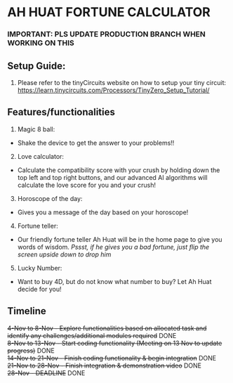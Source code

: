 # AH HUAT FORTUNE CALCULATOR
### IMPORTANT: PLS UPDATE PRODUCTION BRANCH WHEN WORKING ON THIS

## Setup Guide:
1. Please refer to the tinyCircuits website on how to setup your tiny circuit:
https://learn.tinycircuits.com/Processors/TinyZero_Setup_Tutorial/

## Features/functionalities
1. Magic 8 ball:<br>
- Shake the device to get the answer to your problems!!
2. Love calculator:<br>
- Calculate the compatibility score with your crush by holding down the top left and top right buttons, and our advanced AI algorithms will calculate the love score for you and your crush!
3. Horoscope of the day:<br>
- Gives you a message of the day based on your horoscope!
4. Fortune teller:<br>
- Our friendly fortune teller Ah Huat will be in the home page to give you words of wisdom. *Pssst, if he gives you a bad fortune, just flip the screen upside down to drop him* 
5. Lucky Number:<br>
- Want to buy 4D, but do not know what number to buy? Let Ah Huat decide for you!

## Timeline
~~4-Nov to 8-Nov - Explore functionalities based on allocated task and identify any challenges/additional modules required~~ DONE <br>
~~8-Nov to 13-Nov - Start coding functionality (Meeting on 13 Nov to update progress)~~ DONE<br>
~~14-Nov to 21-Nov - Finish coding functionality & begin integration~~ DONE<br>
~~21-Nov to 28-Nov - Finish integration & demonstration video~~ DONE<br>
~~28-Nov - DEADLINE~~ DONE

